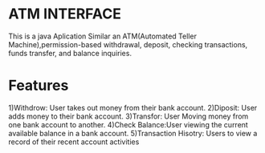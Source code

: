 # ATM INTERFACE
This is a java Aplication Similar an ATM(Automated Teller Machine),permission-based withdrawal, deposit, checking transactions, funds transfer, and balance inquiries.  
# Features
1)Withdrow: User takes out money from their bank account.
2)Diposit: User adds money to their bank account.
3)Transfor: User Moving money from one bank account to another.
4)Check Balance:User viewing the current available balance in a bank account.
5)Transaction Hisotry: Users to view a record of their recent account activities
